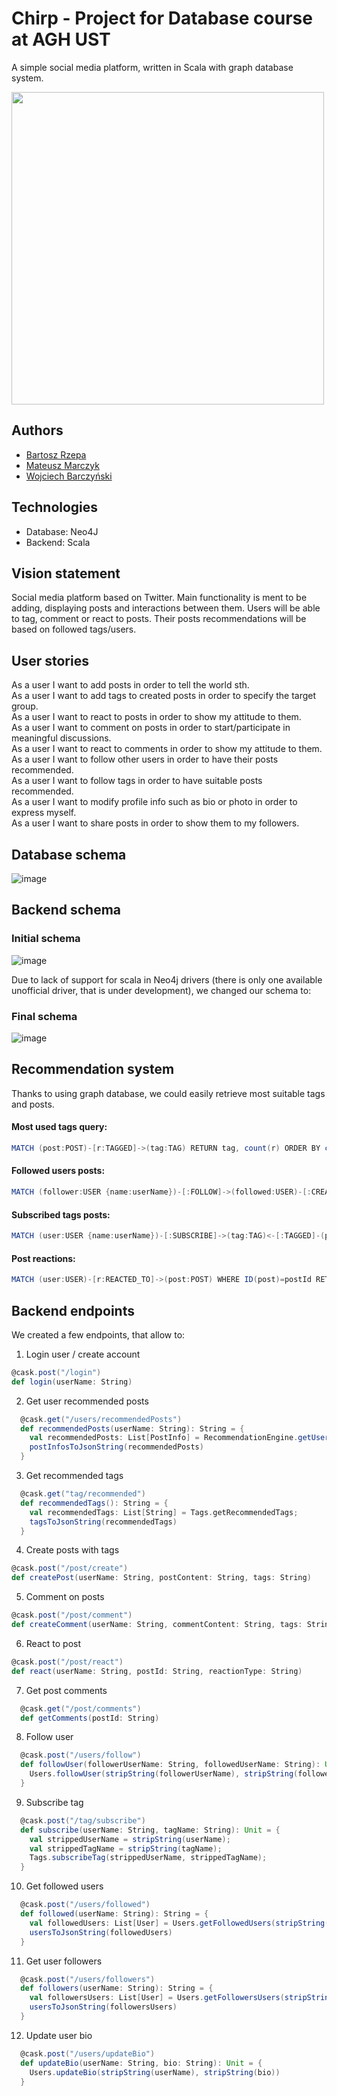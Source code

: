 # Chirp - Project for Database course at AGH UST

A simple social media platform, written in Scala with graph database system.

<img src="https://user-images.githubusercontent.com/104033489/234817071-b00870ba-83d5-4e75-9cfa-b0ef01bb2e59.png" width="500">

## Authors

- [Bartosz Rzepa](https://github.com/brzep)
- [Mateusz Marczyk](https://github.com/fantomx775)
- [Wojciech Barczyński](https://github.com/WojciechBarczynski)

## Technologies

- Database: Neo4J
- Backend: Scala

## Vision statement

Social media platform based on Twitter. Main functionality is ment to be adding, displaying posts and interactions between them. Users will be able to tag, comment or react to posts. Their posts recommendations will be based on followed tags/users.

## User stories

As a user I want to add posts in order to tell the world sth. </br>
As a user I want to add tags to created posts in order to specify the target group. </br>
As a user I want to react to posts in order to show my attitude to them. </br>
As a user I want to comment on posts in order to start/participate in meaningful discussions. </br>
As a user I want to react to comments in order to show my attitude to them. </br>
As a user I want to follow other users in order to have their posts recommended. </br>
As a user I want to follow tags in order to have suitable posts recommended. </br>
As a user I want to modify profile info such as bio or photo in order to express myself. </br>
As a user I want to share posts in order to show them to my followers. </br>

## Database schema

![image](https://i.postimg.cc/5NTFxZqK/353363556-6804737282870149-7967398671731870298-n.png)

## Backend schema

### Initial schema

![image](https://i.postimg.cc/QN5MQHpm/Untitled-Diagram-drawio-5.png)

Due to lack of support for scala in Neo4j drivers (there is only one available unofficial driver, that is under development), we changed our schema to:

### Final schema

![image](https://i.postimg.cc/TwMzfYp2/Untitled-Diagram-drawio-6.png)

## Recommendation system
Thanks to using graph database, we could easily retrieve most suitable tags and posts.

#### Most used tags query:
```scala
MATCH (post:POST)-[r:TAGGED]->(tag:TAG) RETURN tag, count(r) ORDER BY count(r) DESC LIMIT 10;
```
#### Followed users posts:
```scala
MATCH (follower:USER {name:userName})-[:FOLLOW]->(followed:USER)-[:CREATED]->(post:POST) RETURN post;
```
#### Subscribed tags posts:
```scala
MATCH (user:USER {name:userName})-[:SUBSCRIBE]->(tag:TAG)<-[:TAGGED]-(post:POST) RETURN post;
```
#### Post reactions:
```scala
MATCH (user:USER)-[r:REACTED_TO]->(post:POST) WHERE ID(post)=postId RETURN count(r);
```


## Backend endpoints

We created a few endpoints, that allow to:

1. Login user / create account

```scala
@cask.post("/login")
def login(userName: String)
```

2. Get user recommended posts

```scala
  @cask.get("/users/recommendedPosts")
  def recommendedPosts(userName: String): String = {
    val recommendedPosts: List[PostInfo] = RecommendationEngine.getUserRecommendedPosts(stripString(userName))
    postInfosToJsonString(recommendedPosts)
  }
```

3. Get recommended tags

```scala
  @cask.get("tag/recommended")
  def recommendedTags(): String = {
    val recommendedTags: List[String] = Tags.getRecommendedTags;
    tagsToJsonString(recommendedTags)
  }
```

4. Create posts with tags

```scala
@cask.post("/post/create")
def createPost(userName: String, postContent: String, tags: String)
```

5. Comment on posts

```scala
@cask.post("/post/comment")
def createComment(userName: String, commentContent: String, tags: String, postId: String)
```

6. React to post

```scala
@cask.post("/post/react")
def react(userName: String, postId: String, reactionType: String)
```

7. Get post comments

```scala
  @cask.get("/post/comments")
  def getComments(postId: String)
```

8. Follow user

```scala
  @cask.post("/users/follow")
  def followUser(followerUserName: String, followedUserName: String): Unit = {
    Users.followUser(stripString(followerUserName), stripString(followedUserName));
  }
```

9. Subscribe tag

```scala
  @cask.post("/tag/subscribe")
  def subscribe(userName: String, tagName: String): Unit = {
    val strippedUserName = stripString(userName);
    val strippedTagName = stripString(tagName);
    Tags.subscribeTag(strippedUserName, strippedTagName);
  }
```

10. Get followed users

```scala
  @cask.post("/users/followed")
  def followed(userName: String): String = {
    val followedUsers: List[User] = Users.getFollowedUsers(stripString(userName))
    usersToJsonString(followedUsers)
  }
```

11. Get user followers

```scala
  @cask.post("/users/followers")
  def followers(userName: String): String = {
    val followersUsers: List[User] = Users.getFollowersUsers(stripString(userName))
    usersToJsonString(followersUsers)
  }
```

12. Update user bio

```scala
  @cask.post("/users/updateBio")
  def updateBio(userName: String, bio: String): Unit = {
    Users.updateBio(stripString(userName), stripString(bio))
  }
```

